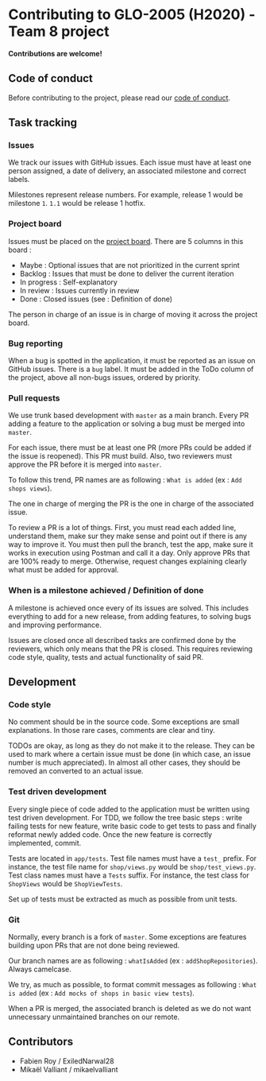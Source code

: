 # Contributing to GLO-2005 (H2020) - Team 8 project

**Contributions are welcome!**

## Code of conduct

Before contributing to the project, please read our [code of conduct](CODE_OF_CONDUCT.md).

## Task tracking

### Issues

We track our issues with GitHub issues. Each issue must have at least one person assigned, a date of delivery, an associated milestone and correct labels.

Milestones represent release numbers. For example, release 1 would be milestone `1`. `1.1` would be release 1 hotfix.

### Project board

Issues must be placed on the [project board](https://github.com/ExiledNarwal28/glo-2005-project/projects/2). There are 5 columns in this board : 

- Maybe : Optional issues that are not prioritized in the current sprint
- Backlog : Issues that must be done to deliver the current iteration
- In progress : Self-explanatory
- In review : Issues currently in review
- Done : Closed issues (see : Definition of done)

The person in charge of an issue is in charge of moving it across the project board.

### Bug reporting

When a bug is spotted in the application, it must be reported as an issue on GitHub issues. There is a `bug` label. It must be added in the ToDo column of the project, above all non-bugs issues, ordered by priority.

### Pull requests

We use trunk based development with `master` as a main branch. Every PR adding a feature to the application or solving a bug must be merged into `master`.

For each issue, there must be at least one PR (more PRs could be added if the issue is reopened). This PR must build. Also, two reviewers must approve the PR before it is merged into `master`.

To follow this trend, PR names are as following : `What is added` (ex : `Add shops views`).

The one in charge of merging the PR is the one in charge of the associated issue.

To review a PR is a lot of things. First, you must read each added line, understand them, make sur they make sense and point out if there is any way to improve it. You must then pull the branch, test the app, make sure it works in execution using Postman and call it a day. Only approve PRs that are 100% ready to merge. Otherwise, request changes explaining clearly what must be added for approval.

### When is a milestone achieved / Definition of done

A milestone is achieved once every of its issues are solved. This includes everything to add for a new release, from adding features, to solving bugs and improving performance.

Issues are closed once all described tasks are confirmed done by the reviewers, which only means that the PR is closed. This requires reviewing code style, quality, tests and actual functionality of said PR.

## Development

### Code style

No comment should be in the source code. Some exceptions are small explanations. In those rare cases, comments are clear and tiny.

TODOs are okay, as long as they do not make it to the release. They can be used to mark where a certain issue must be done (in which case, an issue number is much appreciated). In almost all other cases, they should be removed an converted to an actual issue.

### Test driven development

Every single piece of code added to the application must be written using test driven development. For TDD, we follow the tree basic steps : write failing tests for new feature, write basic code to get tests to pass and finally reformat newly added code. Once the new feature is correctly implemented, commit.

Tests are located in `app/tests`. Test file names must have a `test_` prefix. For instance, the test file name for `shop/views.py` would be `shop/test_views.py`. Test class names must have a `Tests` suffix. For instance, the test class for `ShopViews` would be `ShopViewTests`.

Set up of tests must be extracted as much as possible from unit tests.

### Git

Normally, every branch is a fork of `master`. Some exceptions are features building upon PRs that are not done being reviewed.

Our branch names are as following : `whatIsAdded` (ex : `addShopRepositories`). Always camelcase.

We try, as much as possible, to format commit messages as following : `What is added` (ex : `Add mocks of shops in basic view tests`).

When a PR is merged, the associated branch is deleted as we do not want unnecessary unmaintained branches on our remote.

## Contributors

- Fabien Roy / ExiledNarwal28
- Mikaël Valliant / mikaelvalliant
